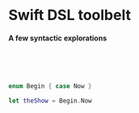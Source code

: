 &nbsp;  

# Swift DSL toolbelt

#### A few syntactic explorations

&nbsp;  

&nbsp;  

```swift
enum Begin { case Now }

let theShow = Begin.Now
```

&nbsp;  